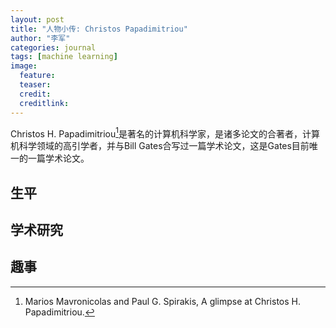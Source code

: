 ```yaml
---
layout: post
title: "人物小传: Christos Papadimitriou"
author: "李军"
categories: journal
tags: [machine learning]
image:
  feature: 
  teaser: 
  credit:
  creditlink:
---
```


Christos H. Papadimitriou[^1]是著名的计算机科学家，是诸多论文的合著者，计算机科学领域的高引学者，并与Bill Gates合写过一篇学术论文，这是Gates目前唯一的一篇学术论文。

## 生平

## 学术研究

## 趣事

[^1]: Marios Mavronicolas and Paul G. Spirakis, A glimpse at Christos H. Papadimitriou.